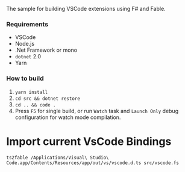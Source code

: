 The sample for building VSCode extensions using F# and Fable.

### Requirements
 * VSCode
 * Node.js
 * .Net Framework or mono
 * `dotnet` 2.0
 * Yarn

### How to build

1. `yarn install`
2. `cd src && dotnet restore`
3. `cd .. && code .`
4. Press `F5` for single build, or run `Watch` task and `Launch Only` debug configuration for watch mode compilation.

# Import current VsCode Bindings

    ts2fable /Applications/Visual\ Studio\ Code.app/Contents/Resources/app/out/vs/vscode.d.ts src/vscode.fs
